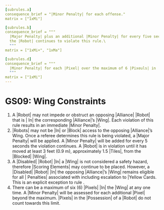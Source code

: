 ```yaml
---
[subrules.a]
consequence_brief = "|Minor Penalty| for each offense."
matrix = ["1xMi"]

[subrules.b]
consequence_brief = """
  |Major Penalty| plus an additional |Minor Penalty| for every five seconds \
  the |Robot| continues to violate this rule.\
  """
matrix = ["1xMi+", "1xMa"]

[subrules.d]
consequence_brief = """
  |Minor Penalty| for each |Pixel| over the maximum of 6 |Pixeuls| in |Wing|.\
  """
matrix = ["1xMi"]
---
```


# GS09: Wing Constraints

1. A |Robot| may not impede or obstruct an opposing |Alliance| |Robot| that is |
In| the corresponding |Alliance|’s |Wing|. Each violation of this rule results
in an immediate |Minor Penalty|.
2. |Robots| may not be |In| or |Block| access to the opposing |Alliance|’s Wing.
Once a referee determines this rule is being violated, a |Major Penalty| will
be applied. A |Minor Penalty| will be added for every 5 seconds the violation
continues. A |Robot| is in violation until it has moved at least 3 feet (0.9 m),
approximately 1.5 |Tiles|, from the |Blocked| |Wing|.
3. A |Disabled| |Robot| |In| a |Wing| is not considered a safety hazard,
therefore |Scoring Elements| may continue to be placed. However, a |Disabled|
|Robot| |In| the opposing |Alliance|’s |Wing| remains eligible for all |
Penalties| associated with <GS09> including escalation to |Yellow Cards. This is
an explicit exception to rule <G07>.
4. There can be a maximum of six (6) |Pixels| |In| the |Wing| at any one time. A
|Minor Penalty| will be assessed for each additional |Pixel| beyond the maximum.
|Pixels| in the |Possession| of a |Robot| do not count towards this limit.
